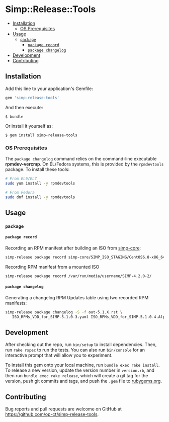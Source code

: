 # Simp::Release::Tools


* [Installation](#installation)
	* [OS Prerequisites](#os-prerequisites)
* [Usage](#usage)
	* [`package`](#package)
		* [`package record`](#package-record)
		* [`package changelog`](#package-changelog)
* [Development](#development)
* [Contributing](#contributing)


## Installation

Add this line to your application's Gemfile:

```ruby
gem 'simp-release-tools'
```

And then execute:

    $ bundle

Or install it yourself as:

    $ gem install simp-release-tools

### OS Prerequisites

The `package changelog` command relies on the command-line executable **rpmdev-vercmp**.  On EL/Fedora systems, this is provided by the `rpmdevtools` package.  To install these tools:

```bash
# From EL6/EL7
sudo yum install -y rpmdevtools

# From Fedora
sudo dnf install -y rpmdevtools
```


## Usage

### `package`

#### `package record`
Recording an RPM manifest after building an ISO from [simp-core](https://github.com/simp/simp-core):

```bash
simp-release package record simp-core/SIMP_ISO_STAGING/CentOS6.8-x86_64/
```
Recording RPM manifest from a mounted ISO

```bash
simp-release package record /var/run/media/username/SIMP-4.2.0-2/
```


#### `package changelog`

Generating a changelog RPM Updates table using two recorded RPM manifests:

```bash
simp-release package changelog -S -f out-5.1.X.rst \
   ISO_RPMs_VDD_for_SIMP-5.1.0-3.yaml ISO_RPMs_VDD_for_SIMP-5.1.0-4.Alpha_20160902-1230.yaml

```



## Development

After checking out the repo, run `bin/setup` to install dependencies. Then, run `rake rspec` to run the tests. You can also run `bin/console` for an interactive prompt that will allow you to experiment.

To install this gem onto your local machine, run `bundle exec rake install`. To release a new version, update the version number in `version.rb`, and then run `bundle exec rake release`, which will create a git tag for the version, push git commits and tags, and push the `.gem` file to [rubygems.org](https://rubygems.org).

## Contributing

Bug reports and pull requests are welcome on GitHub at https://github.com/op-ct/simp-release-tools.

